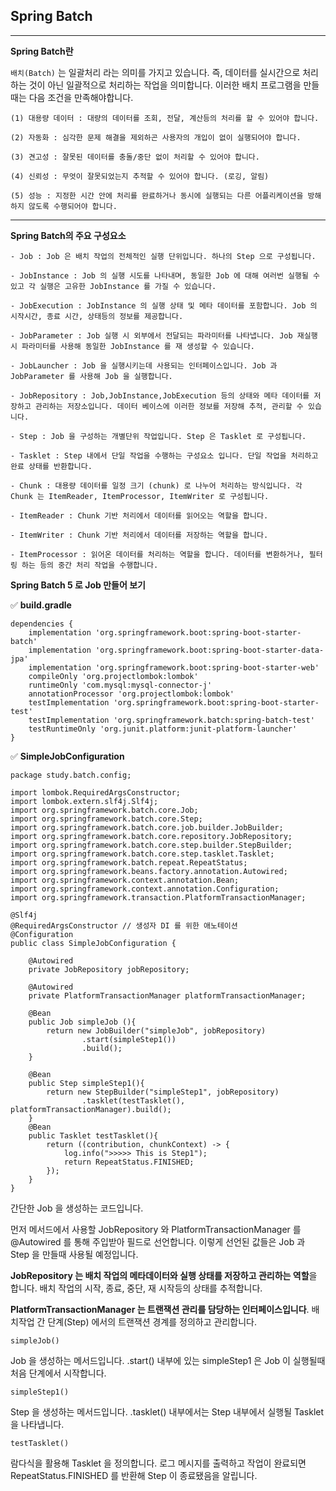 ## Spring Batch

****


**Spring Batch란**

`배치(Batch)` 는 일괄처리 라는 의미를 가지고 있습니다. 즉, 데이터를 실시간으로 처리하는 것이 아닌 일괄적으로 처리하는 작업을 의미합니다. 이러한 배치 프로그램을 만들때는 다음 조건을 만족해야합니다.

```
(1) 대용량 데이터 : 대량의 데이터를 조회, 전달, 계산등의 처리를 할 수 있어야 합니다.

(2) 자동화 : 심각한 문제 해결을 제외하곤 사용자의 개입이 없이 실행되어야 합니다.

(3) 견고성 : 잘못된 데이터를 충돌/중단 없이 처리할 수 있어야 합니다.

(4) 신뢰성 : 무엇이 잘못되었는지 추적할 수 있어야 합니다. (로깅, 알림)

(5) 성능 : 지정한 시간 안에 처리를 완료하거나 동시에 실행되는 다른 어플리케이션을 방해하지 않도록 수행되어야 합니다.
```

****
**Spring Batch의 주요 구성요소**

```
- Job : Job 은 배치 작업의 전체적인 실행 단위입니다. 하나의 Step 으로 구성됩니다.

- JobInstance : Job 의 실행 시도를 나타내며, 동일한 Job 에 대해 여러번 실행될 수 있고 각 실행은 고유한 JobInstance 를 가질 수 있습니다.

- JobExecution : JobInstance 의 실행 상태 및 메타 데이터를 포함합니다. Job 의 시작시간, 종료 시간, 상태등의 정보를 제공합니다.

- JobParameter : Job 실행 시 외부에서 전달되는 파라미터를 나타냅니다. Job 재실행 시 파라미터를 사용해 동일한 JobInstance 를 재 생성할 수 있습니다.

- JobLauncher : Job 을 실행시키는데 사용되는 인터페이스입니다. Job 과 JobParameter 를 사용해 Job 을 실행합니다.

- JobRepository : Job,JobInstance,JobExecution 등의 상태와 메타 데이터를 저장하고 관리하는 저장소입니다. 데이터 베이스에 이러한 정보를 저장해 추적, 관리할 수 있습니다.

- Step : Job 을 구성하는 개별단위 작업입니다. Step 은 Tasklet 로 구성됩니다.

- Tasklet : Step 내에서 단일 작업을 수행하는 구성요소 입니다. 단일 작업을 처리하고 완료 상태를 반환합니다.

- Chunk : 대용량 데이터를 일정 크기 (chunk) 로 나누어 처리하는 방식입니다. 각 Chunk 는 ItemReader, ItemProcessor, ItemWriter 로 구성됩니다.

- ItemReader : Chunk 기반 처리에서 데이터를 읽어오는 역할을 합니다.
 
- ItemWriter : Chunk 기반 처리에서 데이터를 저장하는 역할을 합니다.

- ItemProcessor : 읽어온 데이터를 처리하는 역할을 합니다. 데이터를 변환하거나, 필터링 하는 등의 중간 처리 작업을 수행합니다.

```

**Spring Batch 5 로 Job 만들어 보기**

✅ **build.gradle**

```
dependencies {
	implementation 'org.springframework.boot:spring-boot-starter-batch'
	implementation 'org.springframework.boot:spring-boot-starter-data-jpa'
	implementation 'org.springframework.boot:spring-boot-starter-web'
	compileOnly 'org.projectlombok:lombok'
	runtimeOnly 'com.mysql:mysql-connector-j'
	annotationProcessor 'org.projectlombok:lombok'
	testImplementation 'org.springframework.boot:spring-boot-starter-test'
	testImplementation 'org.springframework.batch:spring-batch-test'
	testRuntimeOnly 'org.junit.platform:junit-platform-launcher'
}
```

✅ **SimpleJobConfiguration**

```
package study.batch.config;

import lombok.RequiredArgsConstructor;
import lombok.extern.slf4j.Slf4j;
import org.springframework.batch.core.Job;
import org.springframework.batch.core.Step;
import org.springframework.batch.core.job.builder.JobBuilder;
import org.springframework.batch.core.repository.JobRepository;
import org.springframework.batch.core.step.builder.StepBuilder;
import org.springframework.batch.core.step.tasklet.Tasklet;
import org.springframework.batch.repeat.RepeatStatus;
import org.springframework.beans.factory.annotation.Autowired;
import org.springframework.context.annotation.Bean;
import org.springframework.context.annotation.Configuration;
import org.springframework.transaction.PlatformTransactionManager;

@Slf4j
@RequiredArgsConstructor // 생성자 DI 를 위한 애노테이션
@Configuration
public class SimpleJobConfiguration {

    @Autowired
    private JobRepository jobRepository;

    @Autowired
    private PlatformTransactionManager platformTransactionManager;

    @Bean
    public Job simpleJob (){
        return new JobBuilder("simpleJob", jobRepository)
                .start(simpleStep1())
                .build();
    }

    @Bean
    public Step simpleStep1(){
        return new StepBuilder("simpleStep1", jobRepository)
                .tasklet(testTasklet(), platformTransactionManager).build();
    }
    @Bean
    public Tasklet testTasklet(){
        return ((contribution, chunkContext) -> {
            log.info(">>>>> This is Step1");
            return RepeatStatus.FINISHED;
        });
    }
}
```

간단한 Job 을 생성하는 코드입니다.

먼저 메서드에서 사용할 JobRepository 와 PlatformTransactionManager 를 @Autowired 를 통해 주입받아 필드로 선언합니다. 이렇게 선언된 값들은 Job 과 Step 을 만들때 사용될 예정입니다.

**JobRepository 는 배치 작업의 메타데이터와 실행 상태를 저장하고 관리하는 역할**을 합니다. 배치 작업의 시작, 종료, 중단, 재 시작등의 상태를 추적합니다.

**PlatformTransactionManager 는 트랜잭션 관리를 담당하는 인터페이스입니다**. 배치작업 간 단계(Step) 에서의 트랜잭션 경계를 정의하고 관리합니다.

`simpleJob()`  

Job 을 생성하는 메서드입니다. .start() 내부에 있는 simpleStep1 은 Job 이 실행될때 처음 단계에서 시작합니다.

`simpleStep1()`  

Step 을 생성하는 메서드입니다. .tasklet() 내부에서는 Step 내부에서 실행될 Tasklet 을 나타냅니다.

`testTasklet()`  

람다식을 활용해 Tasklet 을 정의합니다. 로그 메시지를 출력하고 작업이 완료되면 RepeatStatus.FINISHED 를 반환해 Step 이 종료됐음을 알립니다.



